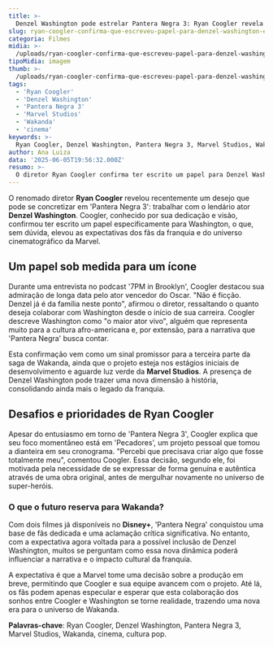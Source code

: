 ```yaml
---
title: >-
  Denzel Washington pode estrelar Pantera Negra 3: Ryan Coogler revela papel exclusivo
slug: ryan-coogler-confirma-que-escreveu-papel-para-denzel-washington-em-pantera-negra-3
categoria: Filmes
midia: >-
  /uploads/ryan-coogler-confirma-que-escreveu-papel-para-denzel-washington-em-pantera-negra-3-thumb.webp
tipoMidia: imagem
thumb: >-
  /uploads/ryan-coogler-confirma-que-escreveu-papel-para-denzel-washington-em-pantera-negra-3-thumb.webp
tags:
  - 'Ryan Coogler'
  - 'Denzel Washington'
  - 'Pantera Negra 3'
  - 'Marvel Studios'
  - 'Wakanda'
  - 'cinema'
keywords: >-
  Ryan Coogler, Denzel Washington, Pantera Negra 3, Marvel Studios, Wakanda, cinema
author: Ana Luiza
data: '2025-06-05T19:56:32.000Z'
resumo: >-
  O diretor Ryan Coogler confirma ter escrito um papel para Denzel Washington em Pantera Negra 3, ainda em fase inicial na Marvel Studios. A participação do ator depende da aprovação do estúdio.
---
```


O renomado diretor **Ryan Coogler** revelou recentemente um desejo que pode se concretizar em 'Pantera Negra 3': trabalhar com o lendário ator **Denzel Washington**. Coogler, conhecido por sua dedicação e visão, confirmou ter escrito um papel especificamente para Washington, o que, sem dúvida, elevou as expectativas dos fãs da franquia e do universo cinematográfico da Marvel.

## Um papel sob medida para um ícone

Durante uma entrevista no podcast '7PM in Brooklyn', Coogler destacou sua admiração de longa data pelo ator vencedor do Oscar. "Não é ficção. Denzel já é da família neste ponto", afirmou o diretor, ressaltando o quanto deseja colaborar com Washington desde o início de sua carreira. Coogler descreve Washington como "o maior ator vivo", alguém que representa muito para a cultura afro-americana e, por extensão, para a narrativa que 'Pantera Negra' busca contar.

Esta confirmação vem como um sinal promissor para a terceira parte da saga de Wakanda, ainda que o projeto esteja nos estágios iniciais de desenvolvimento e aguarde luz verde da **Marvel Studios**. A presença de Denzel Washington pode trazer uma nova dimensão à história, consolidando ainda mais o legado da franquia.

## Desafios e prioridades de Ryan Coogler

Apesar do entusiasmo em torno de 'Pantera Negra 3', Coogler explica que seu foco momentâneo está em 'Pecadores', um projeto pessoal que tomou a dianteira em seu cronograma. "Percebi que precisava criar algo que fosse totalmente meu", comentou Coogler. Essa decisão, segundo ele, foi motivada pela necessidade de se expressar de forma genuína e autêntica através de uma obra original, antes de mergulhar novamente no universo de super-heróis.

### O que o futuro reserva para Wakanda?

Com dois filmes já disponíveis no **Disney+**, 'Pantera Negra' conquistou uma base de fãs dedicada e uma aclamação crítica significativa. No entanto, com a expectativa agora voltada para a possível inclusão de Denzel Washington, muitos se perguntam como essa nova dinâmica poderá influenciar a narrativa e o impacto cultural da franquia.

A expectativa é que a Marvel tome uma decisão sobre a produção em breve, permitindo que Coogler e sua equipe avancem com o projeto. Até lá, os fãs podem apenas especular e esperar que esta colaboração dos sonhos entre Coogler e Washington se torne realidade, trazendo uma nova era para o universo de Wakanda.

**Palavras-chave**: Ryan Coogler, Denzel Washington, Pantera Negra 3, Marvel Studios, Wakanda, cinema, cultura pop.
